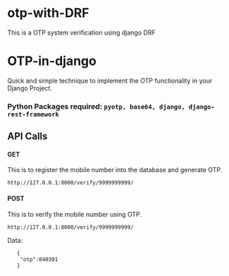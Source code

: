 # otp-with-DRF
This is a OTP system verification using django DRF 


# OTP-in-django
Quick and simple technique to implement the OTP functionality in your Django Project.

### Python Packages required: ```pyotp, base64, django, django-rest-framework```

## API Calls

#### GET 
This is to register the mobile number into the database and generate OTP.

```http://127.0.0.1:8000/verify/9999999999/```

#### POST
This is to verify the mobile number using OTP.

```http://127.0.0.1:8000/verify/9999999999/```

Data: 
```
   {
    "otp":040301
   }
```
